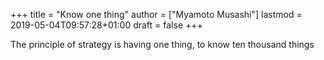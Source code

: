 +++
title = "Know one thing"
author = ["Myamoto Musashi"]
lastmod = 2019-05-04T09:57:28+01:00
draft = false
+++

The principle of strategy is having one thing, to know ten thousand things
